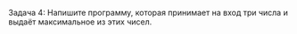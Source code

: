 Задача 4:
Напишите программу, которая принимает на вход три числа и выдаёт максимальное из этих чисел.